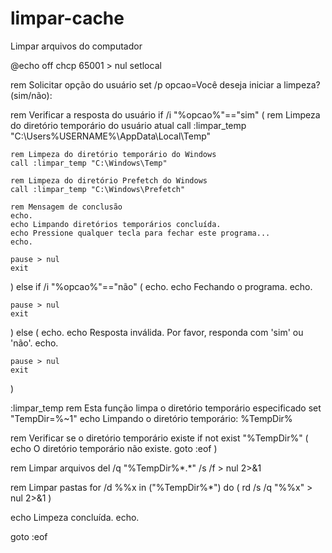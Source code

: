 # limpar-cache
Limpar arquivos do computador







@echo off
chcp 65001 > nul
setlocal

rem Solicitar opção do usuário
set /p opcao=Você deseja iniciar a limpeza? (sim/não): 

rem Verificar a resposta do usuário
if /i "%opcao%"=="sim" (
    rem Limpeza do diretório temporário do usuário atual
    call :limpar_temp "C:\Users\%USERNAME%\AppData\Local\Temp"

    rem Limpeza do diretório temporário do Windows
    call :limpar_temp "C:\Windows\Temp"

    rem Limpeza do diretório Prefetch do Windows
    call :limpar_temp "C:\Windows\Prefetch"

    rem Mensagem de conclusão
    echo.
    echo Limpando diretórios temporários concluída.
    echo Pressione qualquer tecla para fechar este programa...
    echo.

    pause > nul
    exit
) else if /i "%opcao%"=="não" (
    echo.
    echo Fechando o programa.
    echo.

    pause > nul
    exit
) else (
    echo.
    echo Resposta inválida. Por favor, responda com 'sim' ou 'não'.
    echo.

    pause > nul
    exit
)

:limpar_temp
rem Esta função limpa o diretório temporário especificado
set "TempDir=%~1"
echo Limpando o diretório temporário: %TempDir%

rem Verificar se o diretório temporário existe
if not exist "%TempDir%" (
    echo O diretório temporário não existe.
    goto :eof
)

rem Limpar arquivos
del /q "%TempDir%\*.*" /s /f > nul 2>&1

rem Limpar pastas
for /d %%x in ("%TempDir%\*") do (
    rd /s /q "%%x" > nul 2>&1
)

echo Limpeza concluída.
echo.

goto :eof
